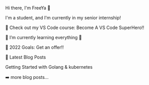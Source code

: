 Hi there, I'm FreeYa  👋

I'm a student, and I'm currently in my senior internship!

🔭 Check out my VS Code course: Become A VS Code SuperHero!!

🌱 I’m currently learning everything 🤣

🥅 2022 Goals: Get an offer!!


📕 Latest Blog Posts

Getting Started with Golang & kubernetes

➡️ more blog posts...


